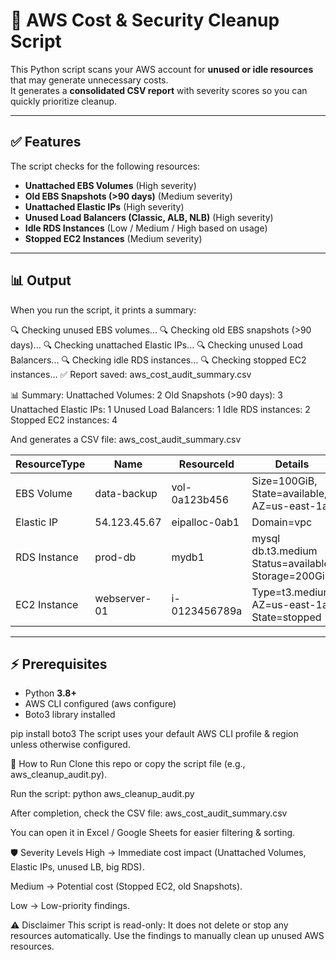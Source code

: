 # 🧹 AWS Cost & Security Cleanup Script

This Python script scans your AWS account for **unused or idle resources** that may generate unnecessary costs.  
It generates a **consolidated CSV report** with severity scores so you can quickly prioritize cleanup.

---

## ✅ Features
The script checks for the following resources:
- **Unattached EBS Volumes** (High severity)
- **Old EBS Snapshots (>90 days)** (Medium severity)
- **Unattached Elastic IPs** (High severity)
- **Unused Load Balancers (Classic, ALB, NLB)** (High severity)
- **Idle RDS Instances** (Low / Medium / High based on usage)
- **Stopped EC2 Instances** (Medium severity)

---

## 📊 Output

When you run the script, it prints a summary:

🔍 Checking unused EBS volumes...
🔍 Checking old EBS snapshots (>90 days)...
🔍 Checking unattached Elastic IPs...
🔍 Checking unused Load Balancers...
🔍 Checking idle RDS instances...
🔍 Checking stopped EC2 instances...
✅ Report saved: aws_cost_audit_summary.csv

📊 Summary:
Unattached Volumes: 2
Old Snapshots (>90 days): 3
Unattached Elastic IPs: 1
Unused Load Balancers: 1
Idle RDS instances: 2
Stopped EC2 instances: 4


And generates a CSV file: aws_cost_audit_summary.csv

| ResourceType | Name          | ResourceId    | Details                                                    | Severity |
|--------------|--------------|---------------|------------------------------------------------------------|----------|
| EBS Volume   | data-backup  | vol-0a123b456 | Size=100GiB, State=available, AZ=us-east-1a                | High     |
| Elastic IP   | 54.123.45.67 | eipalloc-0ab1 | Domain=vpc                                                 | High     |
| RDS Instance | prod-db      | mydb1         | mysql db.t3.medium Status=available Storage=200GiB         | High     |
| EC2 Instance | webserver-01 | i-0123456789a | Type=t3.medium AZ=us-east-1a State=stopped                 | Medium   |

---

## ⚡️ Prerequisites

- Python **3.8+**
- AWS CLI configured (aws configure)
- Boto3 library installed

pip install boto3
The script uses your default AWS CLI profile & region unless otherwise configured.

🚀 How to Run
Clone this repo or copy the script file (e.g., aws_cleanup_audit.py).

Run the script:
python aws_cleanup_audit.py

After completion, check the CSV file:
aws_cost_audit_summary.csv

You can open it in Excel / Google Sheets for easier filtering & sorting.

🛡️ Severity Levels
High → Immediate cost impact (Unattached Volumes, Elastic IPs, unused LB, big RDS).

Medium → Potential cost (Stopped EC2, old Snapshots).

Low → Low-priority findings.

⚠️ Disclaimer
This script is read-only:
It does not delete or stop any resources automatically.
Use the findings to manually clean up unused AWS resources.

